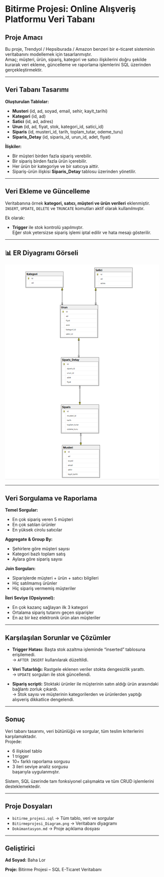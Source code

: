 # Bitirme Projesi: Online Alışveriş Platformu Veri Tabanı

## Proje Amacı
Bu proje, Trendyol / Hepsiburada / Amazon benzeri bir e-ticaret sisteminin veritabanını modellemek için tasarlanmıştır.  
Amaç; müşteri, ürün, sipariş, kategori ve satıcı ilişkilerini doğru şekilde kurarak veri ekleme, güncelleme ve raporlama işlemlerini SQL üzerinden gerçekleştirmektir.

---

## Veri Tabanı Tasarımı

**Oluşturulan Tablolar:**
- **Musteri** (id, ad, soyad, email, sehir, kayit_tarihi)  
- **Kategori** (id, ad)  
- **Satici** (id, ad, adres)  
- **Urun** (id, ad, fiyat, stok, kategori_id, satici_id)  
- **Siparis** (id, musteri_id, tarih, toplam_tutar, odeme_turu)  
- **Siparis_Detay** (id, siparis_id, urun_id, adet, fiyat)

**İlişkiler:**
- Bir müşteri birden fazla sipariş verebilir.  
- Bir sipariş birden fazla ürün içerebilir.  
- Her ürün bir kategoriye ve bir satıcıya aittir.  
- Sipariş-ürün ilişkisi **Siparis_Detay** tablosu üzerinden yönetilir.

---

## Veri Ekleme ve Güncelleme
Veritabanına örnek **kategori, satıcı, müşteri ve ürün verileri** eklenmiştir.  
`INSERT`, `UPDATE`, `DELETE` ve `TRUNCATE` komutları aktif olarak kullanılmıştır.  

Ek olarak:
- **Trigger** ile stok kontrolü yapılmıştır.  
  Eğer stok yetersizse sipariş işlemi iptal edilir ve hata mesajı gösterilir.

---

## 📊 ER Diyagramı Görseli
![ER Diagram](Bitirmeprojesi_Diagram.png)

---

## Veri Sorgulama ve Raporlama

**Temel Sorgular:**
- En çok sipariş veren 5 müşteri  
- En çok satılan ürünler  
- En yüksek cirolu satıcılar  

**Aggregate & Group By:**
- Şehirlere göre müşteri sayısı  
- Kategori bazlı toplam satış  
- Aylara göre sipariş sayısı  

**Join Sorguları:**
- Siparişlerde müşteri + ürün + satıcı bilgileri  
- Hiç satılmamış ürünler  
- Hiç sipariş vermemiş müşteriler  

**İleri Seviye (Opsiyonel):**
- En çok kazanç sağlayan ilk 3 kategori  
- Ortalama sipariş tutarını geçen siparişler  
- En az bir kez elektronik ürün alan müşteriler  

---

## Karşılaşılan Sorunlar ve Çözümler
- **Trigger Hatası:** Başta stok azaltma işleminde “inserted” tablosuna erişilemedi.  
  → `AFTER INSERT` kullanılarak düzeltildi.  

- **Veri Tutarlılığı:** Rastgele eklenen veriler stokta dengesizlik yarattı.  
  → `UPDATE` sorguları ile stok güncellendi.  

- **Sipariş scripti:** Stoktaki ürünler ile müşterinin satın aldığı ürün arasındaki bağlantı zorluk çıkardı.  
  → Stok sayısı ve müşterinin kategorilerden ve ürünlerden yaptığı alışveriş dikkatlice dengelendi.

---

## Sonuç
Veri tabanı tasarımı, veri bütünlüğü ve sorgular, tüm teslim kriterlerini karşılamaktadır.  
Projede:
- 6 ilişkisel tablo  
- 1 trigger  
- 10+ farklı raporlama sorgusu  
- 3 ileri seviye analiz sorgusu  
başarıyla uygulanmıştır.  

Sistem, SQL üzerinde tam fonksiyonel çalışmakta ve tüm CRUD işlemlerini desteklemektedir.

---

## Proje Dosyaları
- `bitirme_projesi.sql` → Tüm tablo, veri ve sorgular  
- `Bitirmeprojesi_Diagram.png` → Veritabanı diyagramı  
- `Dokümantasyon.md` → Proje açıklama dosyası  

---

## Geliştirici
**Ad Soyad:** Baha Lor

**Proje:** Bitirme Projesi – SQL E-Ticaret Veritabanı  










